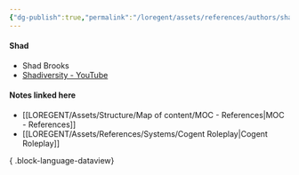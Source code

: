 ```yaml
---
{"dg-publish":true,"permalink":"/loregent/assets/references/authors/shad/","noteIcon":""}
---
```


#### Shad

- Shad Brooks
- [Shadiversity - YouTube](https://www.youtube.com/channel/UCkmMACUKpQeIxN9D9ARli1Q)


#### Notes linked here
- [[LOREGENT/Assets/Structure/Map of content/MOC - References\|MOC - References]]
- [[LOREGENT/Assets/References/Systems/Cogent Roleplay\|Cogent Roleplay]]

{ .block-language-dataview}
